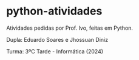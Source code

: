 # python-atividades
 
Atividades pedidas por Prof. Ivo, feitas em Python.

Dupla: Eduardo Soares e Jhossuan Diniz

Turma: 3ºC Tarde - Informática (2024)
